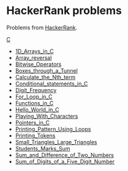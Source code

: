 # HackerRank problems
 Problems from [HackerRank](https://www.hackerrank.com/hss01).

[C]()
* [1D_Arrays_in_C](https://github.com/h-ssiqueira/HackerRank-problems/blob/master/C/1D_Arrays_in_C)
* [Array_reversal](https://github.com/h-ssiqueira/HackerRank-problems/blob/master/C/Array_reversal)
* [Bitwise_Operators](https://github.com/h-ssiqueira/HackerRank-problems/blob/master/C/Bitwise_Operators)
* [Boxes_through_a_Tunnel](https://github.com/h-ssiqueira/HackerRank-problems/blob/master/C/Boxes_through_a_Tunnel)
* [Calculate_the_Nth_term](https://github.com/h-ssiqueira/HackerRank-problems/blob/master/C/Calculate_the_Nth_term)
* [Conditional_statements_in_C](https://github.com/h-ssiqueira/HackerRank-problems/blob/master/C/Conditional_statements_in_C)
* [Digit_Frequency](https://github.com/h-ssiqueira/HackerRank-problems/blob/master/C/Digit_Frequency)
* [For_Loop_in_C](https://github.com/h-ssiqueira/HackerRank-problems/blob/master/C/For_Loop_in_C)
* [Functions_in_C](https://github.com/h-ssiqueira/HackerRank-problems/blob/master/C/Functions_in_C)
* [Hello_World_in_C](https://github.com/h-ssiqueira/HackerRank-problems/blob/master/C/Hello_World_in_C)
* [Playing_With_Characters](https://github.com/h-ssiqueira/HackerRank-problems/blob/master/C/Playing_With_Characters)
* [Pointers_in_C](https://github.com/h-ssiqueira/HackerRank-problems/blob/master/C/Pointers_in_C)
* [Printing_Pattern_Using_Loops](https://github.com/h-ssiqueira/HackerRank-problems/blob/master/C/Printing_Pattern_Using_Loops)
* [Printing_Tokens](https://github.com/h-ssiqueira/HackerRank-problems/blob/master/C/Printing_Tokens)
* [Small_Triangles_Large_Triangles](https://github.com/h-ssiqueira/HackerRank-problems/blob/master/C/Small_Triangles_Large_Triangles)
* [Students_Marks_Sum](https://github.com/h-ssiqueira/HackerRank-problems/blob/master/C/Students_Marks_Sum)
* [Sum_and_Difference_of_Two_Numbers](https://github.com/h-ssiqueira/HackerRank-problems/blob/master/C/Sum_and_Difference_of_Two_Numbers)
* [Sum_of_Digits_of_a_Five_Digit_Number](https://github.com/h-ssiqueira/HackerRank-problems/blob/master/C/Sum_of_Digits_of_a_Five_Digit_Number)
